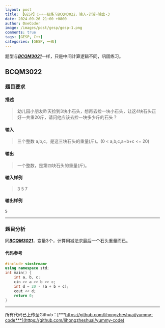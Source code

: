 ```yaml
---
layout: post
title: 【GESP】C++一级练习BCQM3022，输入-计算-输出-3
date: 2024-09-26 21:00 +0800
author: OneCoder
image: /images/post/gesp/gesp-1.png
comments: true
tags: [GESP, C++]
categories: [GESP, 一级]
---
```

题型与[***BCQM3021***](https://www.coderli.com/gesp-1-bcqm3021/)一样，只是中间计算逻辑不同，巩固练习。

<!--more-->

## BCQM3022

### 题目要求

#### 描述

>幼儿园小朋友昨天捡到3块小石头，想再去捡一块小石头，让这4块石头正好一共重20斤，请问他应该去捡一块多少斤的石头？

#### 输入

>三个整数 a,b,c，是这三块石头的重量(斤)。(0 < a,b,c,a+b+c <= 20)

#### 输出

>一个整数，是第四块石头的重量(斤)。

#### 输入样例

>3 5 7

#### 输出样例

```console
5
```

---

### 题目分析

同[***BCQM3021***](https://www.coderli.com/gesp-1-bcqm3021/)，变量3个，计算用减法求最后一个石头重量而已。

#### 代码参考

```cpp
#include <iostream>
using namespace std;
int main() {
    int a, b, c;
    cin >> a >> b >> c;
    int d = 20 - (a + b + c);
    cout << d;
    return 0;
}
```

---

所有代码已上传至Github：[***https://github.com/lihongzheshuai/yummy-code***](https://github.com/lihongzheshuai/yummy-code)
